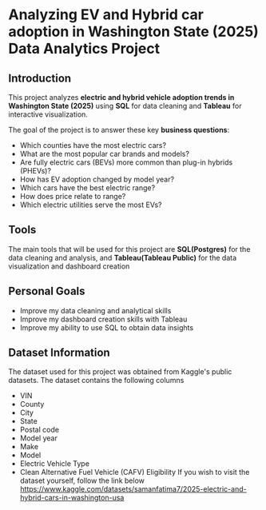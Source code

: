 # Analyzing EV and Hybrid car adoption in Washington State (2025) Data Analytics Project

## Introduction
This project analyzes **electric and hybrid vehicle adoption trends in Washington State (2025)** using **SQL** for data cleaning and **Tableau** for interactive visualization.  

The goal of the project is to answer these key **business questions**:
- Which counties have the most electric cars?
- What are the most popular car brands and models?
- Are fully electric cars (BEVs) more common than plug-in hybrids (PHEVs)?
- How has EV adoption changed by model year?
- Which cars have the best electric range?
- How does price relate to range?
- Which electric utilities serve the most EVs?

## Tools
The main tools that will be used for this project are **SQL(Postgres)** for the data cleaning and analysis, and **Tableau(Tableau Public)** for the data visualization and dashboard creation

## Personal Goals
- Improve my data cleaning and analytical skills
- Improve my dashboard creation skills with Tableau
- Improve my ability to use SQL to obtain data insights

## Dataset Information
The dataset used for this project was obtained from Kaggle's public datasets.
The dataset contains the following columns
- VIN
- County
- City
- State
- Postal code
- Model year
- Make
- Model
- Electric Vehicle Type
- Clean Alternative Fuel Vehicle (CAFV) Eligibility
If you wish to visit the dataset yourself, follow the link below
https://www.kaggle.com/datasets/samanfatima7/2025-electric-and-hybrid-cars-in-washington-usa
